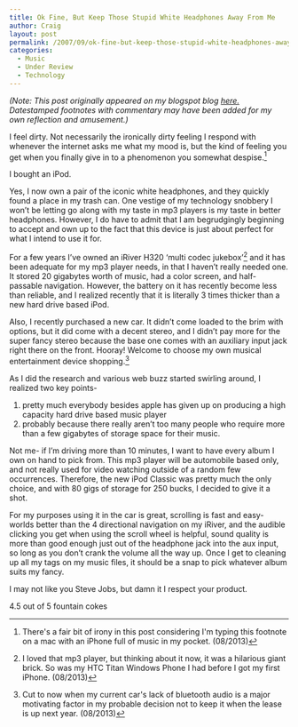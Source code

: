 ```yaml
---
title: Ok Fine, But Keep Those Stupid White Headphones Away From Me
author: Craig
layout: post
permalink: /2007/09/ok-fine-but-keep-those-stupid-white-headphones-away-from-me/
categories:
  - Music
  - Under Review
  - Technology
---
```

*(Note: This post originally appeared on my blogspot blog [here.][1] Datestamped footnotes with commentary may have been added for my own reflection and amusement.)*

 [1]: http://craigtsoandso.blogspot.com/2007/09/ok-fine-but-keep-those-stupid-white.html

I feel dirty. Not necessarily the ironically dirty feeling I respond with whenever the internet asks me what my mood is, but the kind of feeling you get when you finally give in to a phenomenon you somewhat despise.[^1]

I bought an iPod.

Yes, I now own a pair of the iconic white headphones, and they quickly found a place in my trash can. One vestige of my technology snobbery I won’t be letting go along with my taste in mp3 players is my taste in better headphones. However, I do have to admit that I am begrudgingly beginning to accept and own up to the fact that this device is just about perfect for what I intend to use it for.

 [^1]: There's a fair bit of irony in this post considering I'm typing this footnote on a mac with an iPhone full of music in my pocket. (08/2013) 

For a few years I’ve owned an iRiver H320 ‘multi codec jukebox’[^2] and it has been adequate for my mp3 player needs, in that I haven’t really needed one. It stored 20 gigabytes worth of music, had a color screen, and half-passable navigation. However, the battery on it has recently become less than reliable, and I realized recently that it is literally 3 times thicker than a new hard drive based iPod.

 [^2]: I loved that mp3 player, but thinking about it now, it was a hilarious giant brick. So was my HTC Titan Windows Phone I had before I got my first iPhone. (08/2013) 

Also, I recently purchased a new car. It didn’t come loaded to the brim with options, but it did come with a decent stereo, and I didn’t pay more for the super fancy stereo because the base one comes with an auxiliary input jack right there on the front. Hooray! Welcome to choose my own musical entertainment device shopping.[^3]

 [^3]: Cut to now when my current car's lack of bluetooth audio is a major motivating factor in my probable decision not to keep it when the lease is up next year. (08/2013) 

As I did the research and various web buzz started swirling around, I realized two key points- 
1) pretty much everybody besides apple has given up on producing a high capacity hard drive based music player
2) probably because there really aren’t too many people who require more than a few gigabytes of storage space for their music.

Not me- if I’m driving more than 10 minutes, I want to have every album I own on hand to pick from. This mp3 player will be automobile based only, and not really used for video watching outside of a random few occurrences. Therefore, the new iPod Classic was pretty much the only choice, and with 80 gigs of storage for 250 bucks, I decided to give it a shot.

For my purposes using it in the car is great, scrolling is fast and easy- worlds better than the 4 directional navigation on my iRiver, and the audible clicking you get when using the scroll wheel is helpful, sound quality is more than good enough just out of the headphone jack into the aux input, so long as you don’t crank the volume all the way up. Once I get to cleaning up all my tags on my music files, it should be a snap to pick whatever album suits my fancy.

I may not like you Steve Jobs, but damn it I respect your product.

4.5 out of 5 fountain cokes